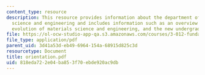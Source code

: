 ```yaml
---
content_type: resource
description: This resource provides information about the department of materials
  science and engineering and includes information such as an overview of the department,
  evolution of materials science and engineering, and the new undergraduate curriculum.
file: https://ol-ocw-studio-app-qa.s3.amazonaws.com/courses/3-012-fundamentals-of-materials-science-fall-2005/818eda722e04ba853f70ebde920ac9db_orientation.pdf
file_type: application/pdf
parent_uid: 3d41a53d-eb49-6964-154a-68915d825c3d
resourcetype: Document
title: orientation.pdf
uid: 818eda72-2e04-ba85-3f70-ebde920ac9db
---
```

